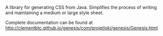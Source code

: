 A library for generating CSS from Java. Simplifies the process of writing and maintaining a medium or large style sheet.

Complete documentation can be found at http://clementbtc.github.io/genesis/com/projetloki/genesis/Genesis.html
